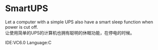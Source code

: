 # SmartUPS
Let a computer with a simple UPS also have a smart sleep function when power is cut off.    
让使用简单的UPS的计算机也拥有聪明的休眠功能，在停电的时候。

IDE:VC6.0 Language:C

